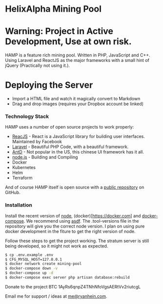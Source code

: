# HelixAlpha Mining Pool

# Warning: Project in Active Development, Use at own risk.

HAMP is a feature rich mining pool. Written in PHP, JavaScript and C++. Using Laravel and ReactJS as the major frameworks with a small hint of jQuery (Practically not using it.).

# Deploying the Server

  - Import a HTML file and watch it magically convert to Markdown
  - Drag and drop images (requires your Dropbox account be linked)

### Technology Stack

HAMP uses a number of open source projects to work properly:

* [ReacJS](https://reactjs.org/) - React is a JavaScript library for building user interfaces. Maintained by Facebook
* [Laravel](https://laravel.com) - Beautiful PHP Code, with a beautiful framework.
* [AntD](https://ant.design) - Not popular in the US, this chinese UI framework has it all.
* [node.js](https://nodejs.org) - Building and Compiling
* Docker
* Kubernetes
* Helm
* Terraform

And of course HAMP itself is open source with a [public repository](https://github.com/helixalpha/mining-pool) on GitHub.

### Installation

Install the recent version of [node](https://nodejs.org), (docker)[https://docker.com] and [docker-compose](https://github.com/Yelp/docker-compose/blob/master/docs/install.md). We recommend using [asdf](https://github.com/asdf-vm/asdf). The .tool-versions file in the repository will give you the correct node version. I plan on using pure docker development in the fiture to get the right version of node.

Follow these steps to get the project working. The stratum server is still being developed, so it might not work as expected.

```sh
$ cp .env.example .env
$ CFG_MYSQL_HOST=127.0.0.1
$ docker network create mining-pool
$ docker-compose down -v
$ docker-compose up -d
$ docker-compose exec server php artisan database:rebuild
```

Donate to the project BTC 1AyRs6qnpZ4TNhNfoVgsAERtVv2riutcgL

Email me for support / ideas at me@ryanhein.com. 